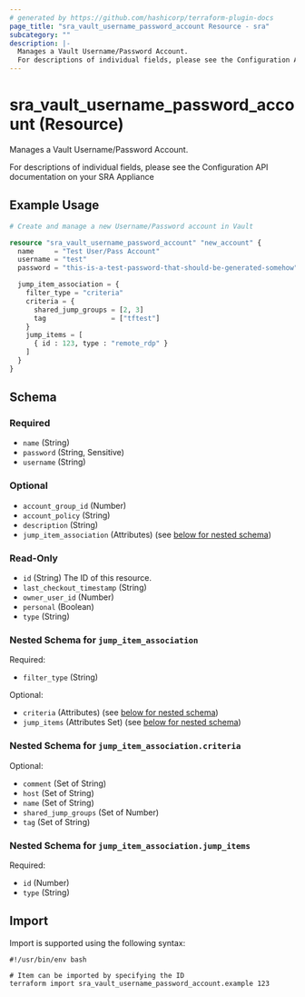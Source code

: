 ```yaml
---
# generated by https://github.com/hashicorp/terraform-plugin-docs
page_title: "sra_vault_username_password_account Resource - sra"
subcategory: ""
description: |-
  Manages a Vault Username/Password Account.
  For descriptions of individual fields, please see the Configuration API documentation on your SRA Appliance
---
```


# sra_vault_username_password_account (Resource)

Manages a Vault Username/Password Account.

For descriptions of individual fields, please see the Configuration API documentation on your SRA Appliance

## Example Usage

```terraform
# Create and manage a new Username/Password account in Vault

resource "sra_vault_username_password_account" "new_account" {
  name     = "Test User/Pass Account"
  username = "test"
  password = "this-is-a-test-password-that-should-be-generated-somehow"

  jump_item_association = {
    filter_type = "criteria"
    criteria = {
      shared_jump_groups = [2, 3]
      tag                = ["tftest"]
    }
    jump_items = [
      { id : 123, type : "remote_rdp" }
    ]
  }
}
```

<!-- schema generated by tfplugindocs -->
## Schema

### Required

- `name` (String)
- `password` (String, Sensitive)
- `username` (String)

### Optional

- `account_group_id` (Number)
- `account_policy` (String)
- `description` (String)
- `jump_item_association` (Attributes) (see [below for nested schema](#nestedatt--jump_item_association))

### Read-Only

- `id` (String) The ID of this resource.
- `last_checkout_timestamp` (String)
- `owner_user_id` (Number)
- `personal` (Boolean)
- `type` (String)

<a id="nestedatt--jump_item_association"></a>
### Nested Schema for `jump_item_association`

Required:

- `filter_type` (String)

Optional:

- `criteria` (Attributes) (see [below for nested schema](#nestedatt--jump_item_association--criteria))
- `jump_items` (Attributes Set) (see [below for nested schema](#nestedatt--jump_item_association--jump_items))

<a id="nestedatt--jump_item_association--criteria"></a>
### Nested Schema for `jump_item_association.criteria`

Optional:

- `comment` (Set of String)
- `host` (Set of String)
- `name` (Set of String)
- `shared_jump_groups` (Set of Number)
- `tag` (Set of String)


<a id="nestedatt--jump_item_association--jump_items"></a>
### Nested Schema for `jump_item_association.jump_items`

Required:

- `id` (Number)
- `type` (String)

## Import

Import is supported using the following syntax:

```shell
#!/usr/bin/env bash

# Item can be imported by specifying the ID
terraform import sra_vault_username_password_account.example 123
```
